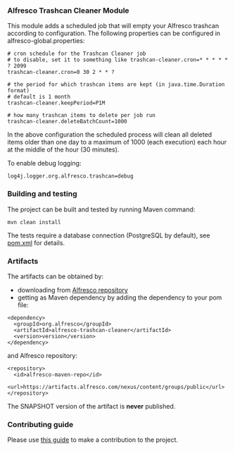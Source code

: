 ### Alfresco Trashcan Cleaner Module
This module adds a scheduled job that will empty your Alfresco trashcan according to configuration. The following properties can be configured in alfresco-global.properties:

~~~
# cron schedule for the Trashcan Cleaner job
# to disable, set it to something like trashcan-cleaner.cron=* * * * * ? 2099
trashcan-cleaner.cron=0 30 2 * * ?

# the period for which trashcan items are kept (in java.time.Duration format)
# default is 1 month
trashcan-cleaner.keepPeriod=P1M

# how many trashcan items to delete per job run
trashcan-cleaner.deleteBatchCount=1000
~~~

In the above configuration the scheduled process will clean all deleted items older than one day to a maximum of 1000 (each execution) each hour at the middle of the hour (30 minutes).

To enable debug logging:

~~~
log4j.logger.org.alfresco.trashcan=debug
~~~
### Building and testing
The project can be built and tested by running Maven command:
~~~
mvn clean install
~~~
The tests require a database connection (PostgreSQL by default), see [pom.xml](pom.xml) for details.

### Artifacts
The artifacts can be obtained by:
* downloading from [Alfresco repository](https://artifacts.alfresco.com/nexus/content/groups/public)
* getting as Maven dependency by adding the dependency to your pom file:
~~~
<dependency>
  <groupId>org.alfresco</groupId>
  <artifactId>alfresco-trashcan-cleaner</artifactId>
  <version>version</version>
</dependency>
~~~
and Alfresco repository:
~~~
<repository>
  <id>alfresco-maven-repo</id>
  <url>https://artifacts.alfresco.com/nexus/content/groups/public</url>
</repository>
~~~
The SNAPSHOT version of the artifact is **never** published.

### Contributing guide
Please use [this guide](CONTRIBUTING.md) to make a contribution to the project.